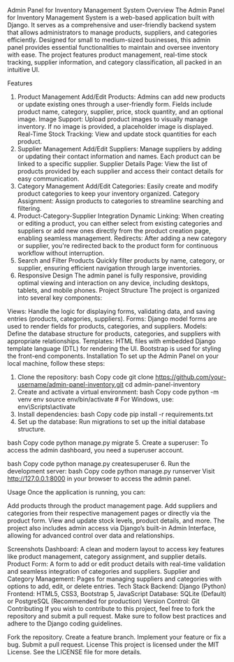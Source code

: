 Admin Panel for Inventory Management System
Overview
The Admin Panel for Inventory Management System is a web-based application built with Django. It serves as a comprehensive and user-friendly backend system that allows administrators to manage products, suppliers, and categories efficiently. Designed for small to medium-sized businesses, this admin panel provides essential functionalities to maintain and oversee inventory with ease. The project features product management, real-time stock tracking, supplier information, and category classification, all packed in an intuitive UI.

Features
1. Product Management
Add/Edit Products: Admins can add new products or update existing ones through a user-friendly form. Fields include product name, category, supplier, price, stock quantity, and an optional image.
Image Support: Upload product images to visually manage inventory. If no image is provided, a placeholder image is displayed.
Real-Time Stock Tracking: View and update stock quantities for each product.
2. Supplier Management
Add/Edit Suppliers: Manage suppliers by adding or updating their contact information and names. Each product can be linked to a specific supplier.
Supplier Details Page: View the list of products provided by each supplier and access their contact details for easy communication.
3. Category Management
Add/Edit Categories: Easily create and modify product categories to keep your inventory organized.
Category Assignment: Assign products to categories to streamline searching and filtering.
4. Product-Category-Supplier Integration
Dynamic Linking: When creating or editing a product, you can either select from existing categories and suppliers or add new ones directly from the product creation page, enabling seamless management.
Redirects: After adding a new category or supplier, you're redirected back to the product form for continuous workflow without interruption.
5. Search and Filter Products
Quickly filter products by name, category, or supplier, ensuring efficient navigation through large inventories.
6. Responsive Design
The admin panel is fully responsive, providing optimal viewing and interaction on any device, including desktops, tablets, and mobile phones.
Project Structure
The project is organized into several key components:

Views: Handle the logic for displaying forms, validating data, and saving entries (products, categories, suppliers).
Forms: Django model forms are used to render fields for products, categories, and suppliers.
Models: Define the database structure for products, categories, and suppliers with appropriate relationships.
Templates: HTML files with embedded Django template language (DTL) for rendering the UI. Bootstrap is used for styling the front-end components.
Installation
To set up the Admin Panel on your local machine, follow these steps:

1. Clone the repository:
bash
Copy code
git clone https://github.com/your-username/admin-panel-inventory.git
cd admin-panel-inventory
2. Create and activate a virtual environment:
bash
Copy code
python -m venv env
source env/bin/activate  # For Windows, use: env\Scripts\activate
3. Install dependencies:
bash
Copy code
pip install -r requirements.txt
4. Set up the database:
Run migrations to set up the initial database structure.

bash
Copy code
python manage.py migrate
5. Create a superuser:
To access the admin dashboard, you need a superuser account.

bash
Copy code
python manage.py createsuperuser
6. Run the development server:
bash
Copy code
python manage.py runserver
Visit http://127.0.0.1:8000 in your browser to access the admin panel.

Usage
Once the application is running, you can:

Add products through the product management page.
Add suppliers and categories from their respective management pages or directly via the product form.
View and update stock levels, product details, and more.
The project also includes admin access via Django’s built-in Admin Interface, allowing for advanced control over data and relationships.

Screenshots
Dashboard: A clean and modern layout to access key features like product management, category assignment, and supplier details.
Product Form: A form to add or edit product details with real-time validation and seamless integration of categories and suppliers.
Supplier and Category Management: Pages for managing suppliers and categories with options to add, edit, or delete entries.
Tech Stack
Backend: Django (Python)
Frontend: HTML5, CSS3, Bootstrap 5, JavaScript
Database: SQLite (Default) or PostgreSQL (Recommended for production)
Version Control: Git
Contributing
If you wish to contribute to this project, feel free to fork the repository and submit a pull request. Make sure to follow best practices and adhere to the Django coding guidelines.

Fork the repository.
Create a feature branch.
Implement your feature or fix a bug.
Submit a pull request.
License
This project is licensed under the MIT License. See the LICENSE file for more details.

